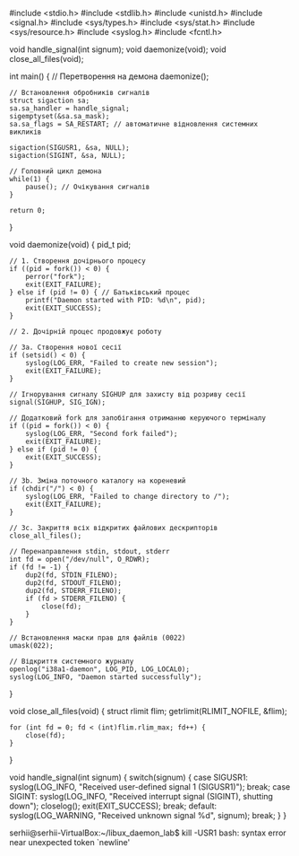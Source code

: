 #include <stdio.h>
#include <stdlib.h>
#include <unistd.h>
#include <signal.h>
#include <sys/types.h>
#include <sys/stat.h>
#include <sys/resource.h>
#include <syslog.h>
#include <fcntl.h>

void handle_signal(int signum);
void daemonize(void);
void close_all_files(void);

int main() {
    // Перетворення на демона
    daemonize();
    
    // Встановлення обробників сигналів
    struct sigaction sa;
    sa.sa_handler = handle_signal;
    sigemptyset(&sa.sa_mask);
    sa.sa_flags = SA_RESTART; // автоматичне відновлення системних викликів
    
    sigaction(SIGUSR1, &sa, NULL);
    sigaction(SIGINT, &sa, NULL);
    
    // Головний цикл демона
    while(1) {
        pause(); // Очікування сигналів
    }
    
    return 0;
}

void daemonize(void) {
    pid_t pid;
    
    // 1. Створення дочірнього процесу
    if ((pid = fork()) < 0) {
        perror("fork");
        exit(EXIT_FAILURE);
    } else if (pid != 0) { // Батьківський процес
        printf("Daemon started with PID: %d\n", pid);
        exit(EXIT_SUCCESS);
    }
    
    // 2. Дочірній процес продовжує роботу
    
    // 3a. Створення нової сесії
    if (setsid() < 0) {
        syslog(LOG_ERR, "Failed to create new session");
        exit(EXIT_FAILURE);
    }
    
    // Ігнорування сигналу SIGHUP для захисту від розриву сесії
    signal(SIGHUP, SIG_IGN);
    
    // Додатковий fork для запобігання отриманню керуючого терміналу
    if ((pid = fork()) < 0) {
        syslog(LOG_ERR, "Second fork failed");
        exit(EXIT_FAILURE);
    } else if (pid != 0) {
        exit(EXIT_SUCCESS);
    }
    
    // 3b. Зміна поточного каталогу на кореневий
    if (chdir("/") < 0) {
        syslog(LOG_ERR, "Failed to change directory to /");
        exit(EXIT_FAILURE);
    }
    
    // 3c. Закриття всіх відкритих файлових дескрипторів
    close_all_files();
    
    // Перенаправлення stdin, stdout, stderr
    int fd = open("/dev/null", O_RDWR);
    if (fd != -1) {
        dup2(fd, STDIN_FILENO);
        dup2(fd, STDOUT_FILENO);
        dup2(fd, STDERR_FILENO);
        if (fd > STDERR_FILENO) {
            close(fd);
        }
    }
    
    // Встановлення маски прав для файлів (0022)
    umask(022);
    
    // Відкриття системного журналу
    openlog("i38a1-daemon", LOG_PID, LOG_LOCAL0);
    syslog(LOG_INFO, "Daemon started successfully");
}

void close_all_files(void) {
    struct rlimit flim;
    getrlimit(RLIMIT_NOFILE, &flim);
    
    for (int fd = 0; fd < (int)flim.rlim_max; fd++) {
        close(fd);
    }
}

void handle_signal(int signum) {
    switch(signum) {
        case SIGUSR1:
            syslog(LOG_INFO, "Received user-defined signal 1 (SIGUSR1)");
            break;
        case SIGINT:
            syslog(LOG_INFO, "Received interrupt signal (SIGINT), shutting down");
            closelog();
            exit(EXIT_SUCCESS);
            break;
        default:
            syslog(LOG_WARNING, "Received unknown signal %d", signum);
            break;
    }
}



serhii@serhii-VirtualBox:~/libux_daemon_lab$ kill -USR1 <PID>
bash: syntax error near unexpected token `newline'
